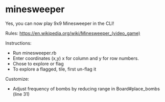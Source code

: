 # minesweeper

Yes, you can now play 9x9 Minesweeper in the CLI!

Rules:
https://en.wikipedia.org/wiki/Minesweeper_(video_game)

Instructions:
 - Run minesweeper.rb
 - Enter coordinates (x,y) x for column and y for row numbers.
 - Chose to explore or flag
 - To explore a flagged, tile, first un-flag it

Customize:
 - Adjust frequency of bombs by reducing range in Board#place_bombs (line 31)

